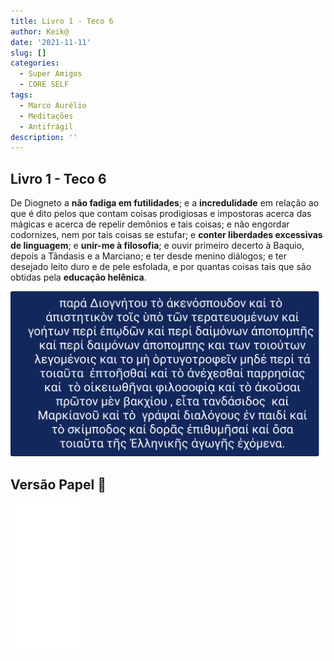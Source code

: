 ```yaml
---
title: Livro 1 - Teco 6
author: Keik@
date: '2021-11-11'
slug: []
categories:
  - Super Amigos
  - CORE SELF
tags:
  - Marco Aurélio
  - Meditações
  - Antifrágil
description: ''
---
```


## Livro 1 - Teco 6

De Diogneto a **não fadiga em futilidades**; e a **incredulidade** em relação ao que é dito pelos que contam coisas prodigiosas e impostoras acerca das mágicas e acerca de repelir demônios e tais coisas; e não engordar codornizes, nem por tais coisas se estufar; e **conter liberdades excessivas de linguagem**; e **unir-me à filosofia**; e ouvir primeiro decerto à Baquio, depois a Tândasis e a Marciano; e ter desde menino diálogos; e ter desejado leito duro e de pele esfolada, e por quantas coisas tais que são obtidas pela **educação helênica**.


![](/post/2021-11-11-livro-1-teco-6/index.pt-br_files/L1T6.png)

## Versão Papel :book:
<iframe style="width:120px;height:240px;" marginwidth="0" marginheight="0" scrolling="no" frameborder="0" src="//ws-na.amazon-adsystem.com/widgets/q?ServiceVersion=20070822&OneJS=1&Operation=GetAdHtml&MarketPlace=BR&source=ss&ref=as_ss_li_til&ad_type=product_link&tracking_id=mundodekeika-20&language=pt_BR&marketplace=amazon&region=BR&placement=B092FVY4BB&asins=B092FVY4BB&linkId=37c5ec14221f61f811029aa88b520891&show_border=true&link_opens_in_new_window=true"></iframe>